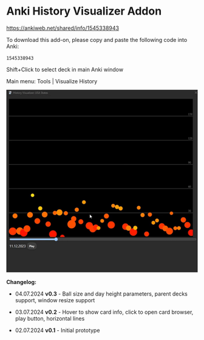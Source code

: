 # Anki History Visualizer Addon

https://ankiweb.net/shared/info/1545338943

To download this add-on, please copy and paste the following code into Anki:

    1545338943

Shift+Click to select deck in main Anki window

Main menu: Tools | Visualize History

![Screenshot](docs/demo1.gif?raw=true)

**Changelog:**

- 04.07.2024 **v0.3** - Ball size and day height parameters, parent decks support, window resize support

- 03.07.2024 **v0.2** - Hover to show card info, click to open card browser, play button, horizontal lines

- 02.07.2024 **v0.1** - Initial prototype
